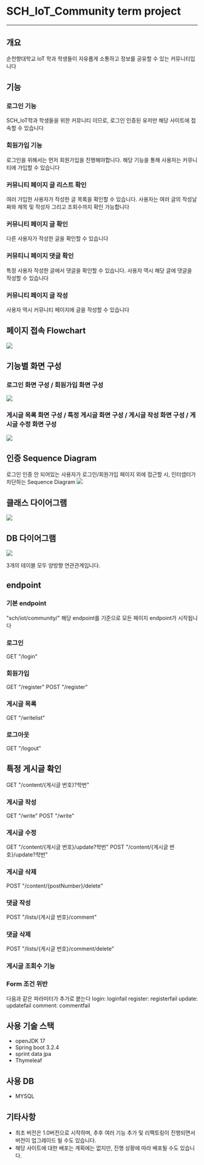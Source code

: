 # SCH_IoT_Community term project
---
## 개요
순천향대학교 IoT 학과 학생들이 자유롭게 소통하고 정보를 공유할 수 있는 커뮤니티입니다

## 기능

### 로그인 기능
SCH_IoT학과 학생들을 위한 커뮤니티 이므로, 로그인 인증된 유저만 해당 사이트에 접속할 수 있습니다
### 회원가입 기능
로그인을 위해서는 먼저 회원가입을 진행해야합니다. 해당 기능을 통해 사용자는 커뮤니티에 가입할 수 있습니다
### 커뮤니티 페이지 글 리스트 확인
여러 가입한 사용자가 작성한 글 목록을 확인할 수 있습니다. 사용자는 여러 글의 작성날짜와 제목 및 작성자 그리고 조회수까지 확인 가능합니다
### 커뮤니티 페이지 글 확인
다른 사용자가 작성한 글을 확인할 수 있습니다
### 커뮤티니 페이지 댓글 확인
특정 사용자 작성한 글에서 댓글을 확인할 수 있습니다. 사용자 역시 해당 글에 댓글을 작성할 수 있습니다
### 커뮤니티 페이지 글 작성
사용자 역시 커뮤니티 페이지에 글을 작성할 수 있습니다

## 페이지 접속 Flowchart
<img src="/plan_image/프로젝트 페이지 순서도.jpg">

## 기능별 화면 구성

### 로그인 화면 구성 / 회원가입 화면 구성

<img src="/plan_image/화면구성1.jpg">

### 게시글 목록 화면 구성 / 특정 게시글 화면 구성 / 게시글 작성 화면 구성 / 게시글 수정 화면 구성
<img src="/plan_image/화면구성2.jpg">


## 인증 Sequence Diagram
로그인 인증 안 되어있는 사용자가 로그인/회원가입 페이지 외에 접근할 시, 인터셉터가 차단하는 Sequence Diagram
<img src="/plan_image/인증 순서도.jpg">


## 클래스 다이어그램
<img src="/plan_image/클래스 다이어그램.jpg">


## DB 다이어그램
<img src="/plan_image/DB ER 다이어그램.jpg">

3개의 테이블 모두 양방향 연관관계입니다.




## endpoint

### 기본 endpoint
"sch/iot/community/" 해당 endpoint를 기준으로 모든 페이지 endpoint가 시작됩니다

### 로그인
GET "/login"

### 회원가입
GET "/register"
POST "/register"

### 게시글 목록
GET "/writelist"

### 로그아웃
GET "/logout"

## 특정 게시글 확인
GET "/content/{게시글 번호}?학번"

### 게시글 작성
GET "/write"
POST "/write"

### 게시글 수정
GET "/content/{게시글 번호}/update?학번"
POST "/content/{게시글 번호}/update?학번"

### 게시글 삭제
POST "/content/{postNumber}/delete"

### 댓글 작성
POST "/lists/{게시글 번호}/comment"

### 댓글 삭제
POST "/lists/{게시글 번호}/comment/delete"

### 게시글 조회수 기능


### Form 조건 위반
다음과 같은 파라미터가 추가로 븥는다
login: loginfail
register: registerfail
update: updatefail
comment: commentfail


## 사용 기술 스택
- openJDK 17
- Spring boot 3.2.4
- sprint data jpa
- Thymeleaf

## 사용 DB
- MYSQL 

## 기타사항
- 최초 버전은 1.0버전으로 시작하며, 추후 여러 기능 추가 및 리팩토링이 진행되면서 버전이 업그레이드 될 수도 있습니다.
- 해당 사이트에 대한 배포는 계획에는 없지만, 진행 상황에 따라 배포될 수도 있습니다.
